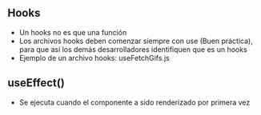 ## Hooks
- Un hooks no es que una función
- Los archivos hooks deben comenzar siempre con use (Buen práctica), para que así los demás desarrolladores identifiquen que es un hooks
- Ejemplo de un archivo hooks: useFetchGifs.js

## useEffect()
- Se ejecuta cuando el componente a sido renderizado por primera vez